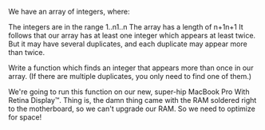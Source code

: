 We have an array of integers, where:

The integers are in the range 1..n1..n
The array has a length of n+1n+1
It follows that our array has at least one integer which appears at least twice. But it may have several duplicates, and each duplicate may appear more than twice.

Write a function which finds an integer that appears more than once in our array. (If there are multiple duplicates, you only need to find one of them.)

We're going to run this function on our new, super-hip MacBook Pro With Retina Display™. Thing is, the damn thing came with the RAM soldered right to the motherboard, so we can't upgrade our RAM. So we need to optimize for space!